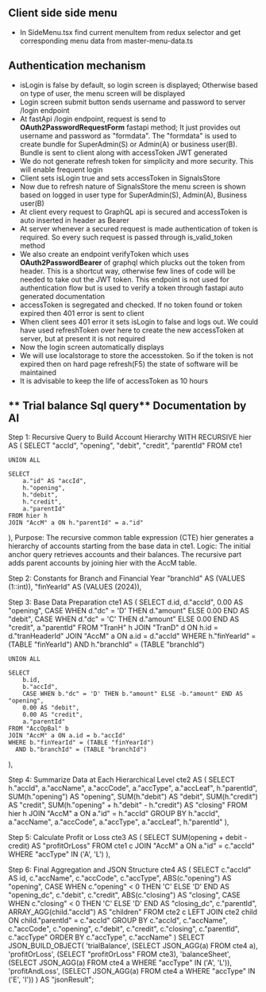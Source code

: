 ## Client side side menu
- In SideMenu.tsx find current menuItem from redux selector and get corresponding menu data from master-menu-data.ts
## **Authentication mechanism**
- isLogin is false by default, so login screen is displayed; Otherwise based on type of user, the menu screen will be displayed
- Login screen submit button sends username and password to server /login endpoint
- At fastApi /login endpoint, request is send to **OAuth2PasswordRequestForm** fastapi method; It just provides out username and password as "formdata". The "formdata" is used to create bundle for SuperAdmin(S) or Admin(A) or business user(B). Bundle is sent to client along with accessToken JWT generated
- We do not generate refresh token for simplicity and more security. This will enable frequent login
- Client sets isLogin true and sets accessToken in SignalsStore
- Now due to refresh nature of SignalsStore the menu screen is shown based on logged in user type for SuperAdmin(S), Admin(A), Business user(B)
- At client every request to GraphQL api is secured and accessToken is auto inserted in header as Bearer
- At server whenever a secured request is made authentication of token is required. So every such request is passed through is_valid_token method
- We also create an endpoint verifyToken which uses **OAuth2PasswordBearer** of graphql which plucks out the token from header. This is a shortcut way, otherwise few lines of code will be needed to take out the JWT token. This endpoint is not used for authentication flow but is used to verify a token through fastapi auto generated documentation
- accessToken is segregated and checked. If no token found or token expired then 401 error is sent to client
- When client sees 401 error it sets isLogin to false and logs out. We could have used refreshToken over here to create the new accessToken at server, but at present it is not required
- Now the login screen automatically displays
- We will use localstorage to store the accesstoken. So if the token is not expired then on hard page refresh(F5) the state of software will be maintained
- It is advisable to keep the life of accessToken as 10 hours

## ** Trial balance Sql query** Documentation by AI

Step 1: Recursive Query to Build Account Hierarchy
WITH RECURSIVE hier AS (
    SELECT 
        "accId", 
        "opening", 
        "debit", 
        "credit", 
        "parentId"
    FROM cte1

    UNION ALL

    SELECT 
        a."id" AS "accId", 
        h."opening", 
        h."debit", 
        h."credit", 
        a."parentId"
    FROM hier h
    JOIN "AccM" a ON h."parentId" = a."id"
),
Purpose: The recursive common table expression (CTE) hier generates a hierarchy of accounts starting from the base data in cte1.
Logic:
The initial anchor query retrieves accounts and their balances.
The recursive part adds parent accounts by joining hier with the AccM table.

Step 2: Constants for Branch and Financial Year
"branchId" AS (VALUES (1::int)), 
"finYearId" AS (VALUES (2024)),

Step 3: Base Data Preparation
cte1 AS (
    SELECT 
        d.id, 
        d."accId", 
        0.00 AS "opening",
        CASE WHEN d."dc" = 'D' THEN d."amount" ELSE 0.00 END AS "debit",
        CASE WHEN d."dc" = 'C' THEN d."amount" ELSE 0.00 END AS "credit",
        a."parentId"
    FROM "TranH" h
    JOIN "TranD" d ON h.id = d."tranHeaderId"
    JOIN "AccM" a ON a.id = d."accId"
    WHERE h."finYearId" = (TABLE "finYearId")
      AND h."branchId" = (TABLE "branchId")

    UNION ALL

    SELECT 
        b.id, 
        b."accId",
        CASE WHEN b."dc" = 'D' THEN b."amount" ELSE -b."amount" END AS "opening",
        0.00 AS "debit",
        0.00 AS "credit",
        a."parentId"
    FROM "AccOpBal" b
    JOIN "AccM" a ON a.id = b."accId"
    WHERE b."finYearId" = (TABLE "finYearId")
      AND b."branchId" = (TABLE "branchId")
),

Step 4: Summarize Data at Each Hierarchical Level
cte2 AS (
    SELECT 
        h."accId", 
        a."accName", 
        a."accCode", 
        a."accType", 
        a."accLeaf",
        h."parentId",
        SUM(h."opening") AS "opening", 
        SUM(h."debit") AS "debit",
        SUM(h."credit") AS "credit",
        SUM(h."opening" + h."debit" - h."credit") AS "closing"
    FROM hier h
    JOIN "AccM" a ON a."id" = h."accId"
    GROUP BY 
        h."accId", 
        a."accName", 
        a."accCode", 
        a."accType", 
        a."accLeaf", 
        h."parentId"
),

Step 5: Calculate Profit or Loss
cte3 AS (
    SELECT SUM(opening + debit - credit) AS "profitOrLoss"
    FROM cte1 c
    JOIN "AccM" a ON a."id" = c."accId"
    WHERE "accType" IN ('A', 'L')
),

Step 6: Final Aggregation and JSON Structure
cte4 AS (
    SELECT 
        c."accId" AS id, 
        c."accName", 
        c."accCode",
        c."accType",
        ABS(c."opening") AS "opening", 
        CASE WHEN c."opening" < 0 THEN 'C' ELSE 'D' END AS "opening_dc",
        c."debit", 
        c."credit",
        ABS(c."closing") AS "closing",
        CASE WHEN c."closing" < 0 THEN 'C' ELSE 'D' END AS "closing_dc",
        c."parentId", 
        ARRAY_AGG(child."accId") AS "children"
    FROM cte2 c
    LEFT JOIN cte2 child ON child."parentId" = c."accId"
    GROUP BY 
        c."accId", 
        c."accName", 
        c."accCode", 
        c."opening", 
        c."debit", 
        c."credit", 
        c."closing",
        c."parentId",
        c."accType"
    ORDER BY 
        c."accType", 
        c."accName"
)
SELECT JSON_BUILD_OBJECT(
    'trialBalance', (SELECT JSON_AGG(a) FROM cte4 a),
    'profitOrLoss', (SELECT "profitOrLoss" FROM cte3),
    'balanceSheet', (SELECT JSON_AGG(a) FROM cte4 a WHERE "accType" IN ('A', 'L')),
    'profitAndLoss', (SELECT JSON_AGG(a) FROM cte4 a WHERE "accType" IN ('E', 'I'))
) AS "jsonResult";




